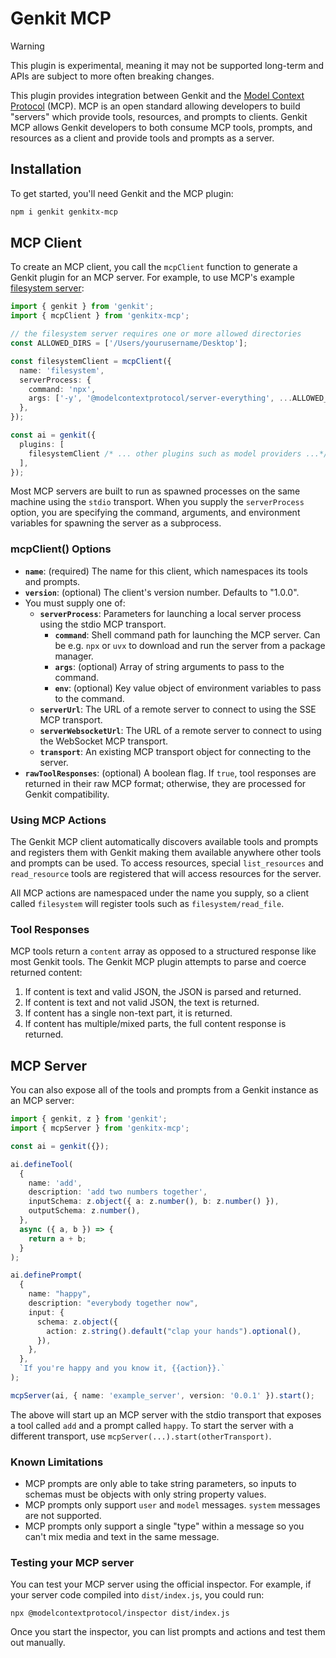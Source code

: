 # Genkit MCP

> [!WARNING]  
> This plugin is experimental, meaning it may not be supported long-term and APIs are subject to more often breaking changes.

This plugin provides integration between Genkit and the [Model Context Protocol](https://modelcontextprotocol.io) (MCP). MCP is an open standard allowing developers to build "servers" which provide tools, resources, and prompts to clients. Genkit MCP allows Genkit developers to both consume MCP tools, prompts, and resources as a client and provide tools and prompts as a server.

## Installation

To get started, you'll need Genkit and the MCP plugin:

```bash
npm i genkit genkitx-mcp
```

## MCP Client

To create an MCP client, you call the `mcpClient` function to generate a Genkit plugin for an MCP server. For example, to use MCP's example [filesystem server](https://github.com/modelcontextprotocol/servers/tree/main/src/filesystem):

```ts
import { genkit } from 'genkit';
import { mcpClient } from 'genkitx-mcp';

// the filesystem server requires one or more allowed directories
const ALLOWED_DIRS = ['/Users/yourusername/Desktop'];

const filesystemClient = mcpClient({
  name: 'filesystem',
  serverProcess: {
    command: 'npx',
    args: ['-y', '@modelcontextprotocol/server-everything', ...ALLOWED_DIRS],
  },
});

const ai = genkit({
  plugins: [
    filesystemClient /* ... other plugins such as model providers ...*/,
  ],
});
```

Most MCP servers are built to run as spawned processes on the same machine using the `stdio` transport. When you supply the `serverProcess` option, you are specifying the command, arguments, and environment variables for spawning the server as a subprocess.

### mcpClient() Options

- **`name`**: (required) The name for this client, which namespaces its tools and prompts.
- **`version`**: (optional) The client's version number. Defaults to "1.0.0".
- You must supply one of:
  - **`serverProcess`**: Parameters for launching a local server process using the stdio MCP transport.
    - **`command`**: Shell command path for launching the MCP server. Can be e.g. `npx` or `uvx` to download and run the server from a package manager.
    - **`args`**: (optional) Array of string arguments to pass to the command.
    - **`env`**: (optional) Key value object of environment variables to pass to the command.
  - **`serverUrl`**: The URL of a remote server to connect to using the SSE MCP transport.
  - **`serverWebsocketUrl`**: The URL of a remote server to connect to using the WebSocket MCP transport.
  - **`transport`**: An existing MCP transport object for connecting to the server.
- **`rawToolResponses`**: (optional) A boolean flag. If `true`, tool responses are returned in their raw MCP format; otherwise, they are processed for Genkit compatibility.

### Using MCP Actions

The Genkit MCP client automatically discovers available tools and prompts and registers them with Genkit making them available anywhere other tools and prompts can be used. To access resources, special `list_resources` and `read_resource` tools are registered that will access resources for the server.

All MCP actions are namespaced under the name you supply, so a client called `filesystem` will register tools such as `filesystem/read_file`.

### Tool Responses

MCP tools return a `content` array as opposed to a structured response like most Genkit tools. The Genkit MCP plugin attempts to parse and coerce returned content:

1. If content is text and valid JSON, the JSON is parsed and returned.
2. If content is text and not valid JSON, the text is returned.
3. If content has a single non-text part, it is returned.
4. If content has multiple/mixed parts, the full content response is returned.

## MCP Server

You can also expose all of the tools and prompts from a Genkit instance as an MCP server:

```ts
import { genkit, z } from 'genkit';
import { mcpServer } from 'genkitx-mcp';

const ai = genkit({});

ai.defineTool(
  {
    name: 'add',
    description: 'add two numbers together',
    inputSchema: z.object({ a: z.number(), b: z.number() }),
    outputSchema: z.number(),
  },
  async ({ a, b }) => {
    return a + b;
  }
);

ai.definePrompt(
  {
    name: "happy",
    description: "everybody together now",
    input: {
      schema: z.object({
        action: z.string().default("clap your hands").optional(),
      }),
    },
  },
  `If you're happy and you know it, {{action}}.`
);

mcpServer(ai, { name: 'example_server', version: '0.0.1' }).start();
```

The above will start up an MCP server with the stdio transport that exposes a tool called `add` and a prompt called `happy`. To start the server with a different transport, use `mcpServer(...).start(otherTransport)`.

### Known Limitations

- MCP prompts are only able to take string parameters, so inputs to schemas must be objects with only string property values.
- MCP prompts only support `user` and `model` messages. `system` messages are not supported.
- MCP prompts only support a single "type" within a message so you can't mix media and text in the same message.

### Testing your MCP server

You can test your MCP server using the official inspector. For example, if your server code compiled into `dist/index.js`, you could run:

    npx @modelcontextprotocol/inspector dist/index.js

Once you start the inspector, you can list prompts and actions and test them out manually.
